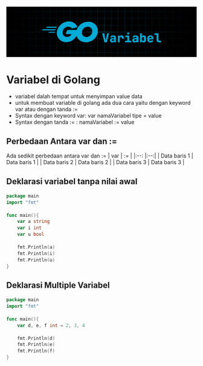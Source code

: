 ![Go Variabel](../images/go-variabel.png)

# Variabel di Golang

- variabel dalah tempat untuk menyimpan value data
- untuk membuat variable di golang ada dua cara yaitu dengan keyword var atau dengan tanda :=
- Syntax dengan keyword var: var namaVariabel tipe = value
- Syntax dengan tanda := : namaVariabel := value

## Perbedaan Antara var dan :=

Ada sedikit perbedaan antara var dan :=
| var | := |
|:--: |:--:|
| Data baris 1 | Data baris 1 |
| Data baris 2 | Data baris 2 |
| Data baris 3 | Data baris 3 |

## Deklarasi variabel tanpa nilai awal

```go
package main
import "fmt"

func main(){
    var a string
    var i int
    var u bool

    fmt.Println(a)
    fmt.Println(i)
    fmt.Println(u)
}
```

## Deklarasi Multiple Variabel

```go
package main
import "fmt"

func main(){
    var d, e, f int = 2, 3, 4

    fmt.Println(d)
    fmt.Println(e)
    fmt.Println(f)
}
```
